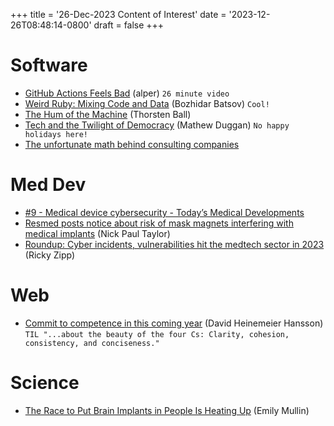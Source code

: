 +++
title = '26-Dec-2023 Content of Interest'
date = '2023-12-26T08:48:14-0800'
draft = false
+++


# Software

-   [GitHub Actions Feels Bad](https://www.youtube.com/watch?v=9qljpi5jiMQ) (alper)
    `26 minute video`
-   [Weird Ruby: Mixing Code and Data](https://metaredux.com/posts/2023/12/23/weird-ruby-mixing-code-and-data.html) (Bozhidar Batsov)
    `Cool!`
-   [The Hum of the Machine](https://registerspill.thorstenball.com/p/the-hum-of-the-machine) (Thorsten Ball)
-   [Tech and the Twilight of Democracy](https://matduggan.com/tech-and-the-end-of-democracy/) (Mathew Duggan)
    `No happy holidays here!`
-   [The unfortunate math behind consulting companies](https://longform.asmartbear.com/consulting-company-accounting/)


# Med Dev

-   [#9 - Medical device cybersecurity - Today&rsquo;s Medical Developments](https://www.google.com/url?rct=j&sa=t&url=https://www.todaysmedicaldevelopments.com/news/9-medical-device-cybersecurity-connected-technologies-most-read-2023/&ct=ga&cd=CAIyGjdmYTYyZTUxM2FiM2QxMmY6Y29tOmVuOlVT&usg=AOvVaw0A2lt793-ZlK1jcmdM08DO)
-   [Resmed posts notice about risk of mask magnets interfering with medical implants](https://www.medtechdive.com/news/resmed-risk-mask-magnets-interfering-devices-recall/703310/) (Nick Paul Taylor)
-   [Roundup: Cyber incidents, vulnerabilities hit the medtech sector in 2023](https://www.medtechdive.com/news/roundup-cybersecurity-data-breaches-medtech-2023/703024/) (Ricky Zipp)


# Web

-   [Commit to competence in this coming year](https://world.hey.com/dhh/commit-to-competence-in-this-coming-year-feb7d7c5) (David Heinemeier Hansson)
    `TIL "...about the beauty of the four Cs: Clarity, cohesion, consistency, and conciseness."`


# Science

-   [The Race to Put Brain Implants in People Is Heating Up](https://www.wired.com/story/the-race-to-put-brain-implants-in-people-is-heating-up/) (Emily Mullin)

